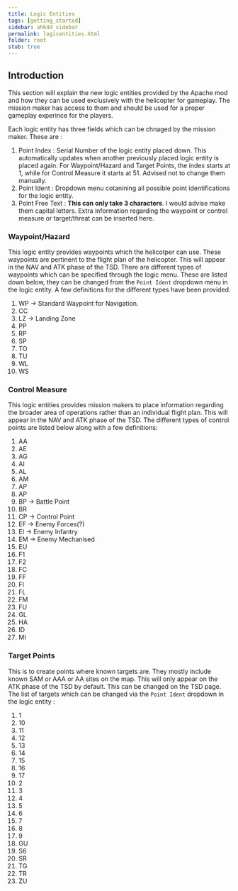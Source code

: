 ```yaml
---
title: Logic Entities
tags: [getting_started]
sidebar: ah64d_sidebar
permalink: logicentities.html
folder: root
stub: true
---
```


## Introduction

This section will explain the new logic entities provided by the Apache mod and how they can be used exclusively with the helicopter for gameplay. The mission maker has access to them and should be used for a proper gameplay experince for the players.

Each logic entity has three fields which can be chnaged by the mission maker. These are : 
1. Point Index : Serial Number of the logic entity placed down. This automatically updates when another previously placed logic entity is placed again. For Waypoint/Hazard and Target Points, the index starts at 1, while for Control Measure it starts at 51. Advised not to change them manually.
2. Point Ident : Dropdown menu cotanining all possible point identifications for the logic entity.
3. Point Free Text : __This can only take 3 characters__. I would advise make them capital letters. Extra information regarding the waypoint or control measure or target/threat can be inserted here.

### Waypoint/Hazard

This logic entity provides waypoints which the helicotper can use. These waypoints are pertinent to the flight plan of the helicopter. This will appear in the NAV and ATK phase of the TSD. There are different types of waypoints which can be specified through the logic menu. These are listed down below, they can be changed from the `Point Ident` dropdown menu in the logic entity. A few definitions for the different types have been provided.
1. WP -> Standard Waypoint for Navigation.
2. CC 
3. LZ -> Landing Zone
4. PP
5. RP
6. SP
7. TO
8. TU
9. WL
10. WS

### Control Measure

This logic entities provides mission makers to place information regarding the broader area of operations rather than an individual flight plan. This will appear in the NAV and ATK phase of the TSD. The different types of control points are listed below along with a few definitions: 
1. AA
2. AE
3. AG
4. AI
5. AL
6. AM
7. AP
8. AP
9. BP -> Battle Point
10. BR
11. CP -> Control Point
12. EF -> Enemy Forces(?)
13. EI -> Enemy Infantry
14. EM -> Enemy Mechanised
15. EU
16. F1
17. F2
18. FC
19. FF
20. FI
21. FL
22. FM
23. FU
24. GL
25. HA
26. ID
27. MI

### Target Points

This is to create points where known targets are. They mostly include known SAM or AAA or AA sites on the map. This will only appear on the ATK phase of the TSD by default. This can be changed on the TSD page. The list of targets which can be changed via the `Point Ident` dropdown in the logic entity :
1. 1
2. 10
3. 11
4. 12
5. 13
6. 14
7. 15
8. 16
7. 17
8. 2
9. 3
10. 4
11. 5
12. 6
13. 7
14. 8
15. 9
16. GU
17. S6
18. SR
19. TG
20. TR
21. ZU